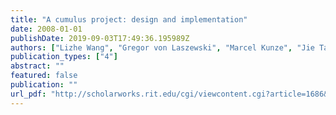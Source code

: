 ```yaml
---
title: "A cumulus project: design and implementation"
date: 2008-01-01
publishDate: 2019-09-03T17:49:36.195989Z
authors: ["Lizhe Wang", "Gregor von Laszewski", "Marcel Kunze", "Jie Tao"]
publication_types: ["4"]
abstract: ""
featured: false
publication: ""
url_pdf: "http://scholarworks.rit.edu/cgi/viewcontent.cgi?article=1686&context=article"
---
```


